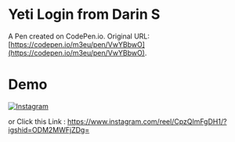 # Yeti Login from Darin S

A Pen created on CodePen.io. Original URL: [https://codepen.io/m3eu/pen/VwYBbwO](https://codepen.io/m3eu/pen/VwYBbwO).

# Demo

[![Instagram](https://img.shields.io/badge/Instagram-%23E4405F.svg?style=for-the-badge&logo=Instagram&logoColor=white)](https://www.instagram.com/reel/CpzQlmFgDH1/?igshid=ODM2MWFjZDg=)

or Click this Link : https://www.instagram.com/reel/CpzQlmFgDH1/?igshid=ODM2MWFjZDg=
